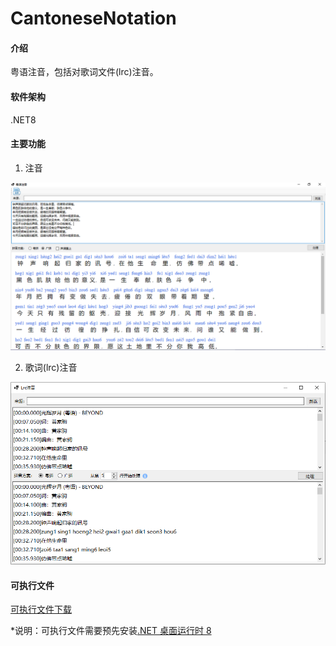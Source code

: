 # CantoneseNotation

#### 介绍
粤语注音，包括对歌词文件(lrc)注音。

#### 软件架构
.NET8

#### 主要功能
1. 注音

![注音](https://github.com/vi-wik/StaticResources/raw/master/images/screenshots/CantoneseNotation/main.png)

2. 歌词(lrc)注音

![lrc注音](https://github.com/vi-wik/StaticResources/raw/master/images/screenshots/CantoneseNotation/lrc.png)


#### 可执行文件
[可执行文件下载](https://pan.baidu.com/s/1onXTwkgjVV_7NXnnebcmcw?pwd=ycan)

*说明：可执行文件需要预先安装[.NET 桌面运行时 8](https://dotnet.microsoft.com/zh-cn/download/dotnet/8.0)
